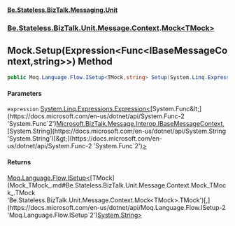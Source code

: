 #### [Be.Stateless.BizTalk.Messaging.Unit](README.md 'README')
### [Be.Stateless.BizTalk.Unit.Message.Context](Be.Stateless.BizTalk.Unit.Message.Context.md 'Be.Stateless.BizTalk.Unit.Message.Context').[Mock&lt;TMock&gt;](Mock_TMock_.md 'Be.Stateless.BizTalk.Unit.Message.Context.Mock<TMock>')

## Mock<TMock>.Setup(Expression<Func<IBaseMessageContext,string>>) Method

```csharp
public Moq.Language.Flow.ISetup<TMock,string> Setup(System.Linq.Expressions.Expression<System.Func<Microsoft.BizTalk.Message.Interop.IBaseMessageContext,string>> expression);
```
#### Parameters

<a name='Be.Stateless.BizTalk.Unit.Message.Context.Mock_TMock_.Setup(System.Linq.Expressions.Expression_System.Func_Microsoft.BizTalk.Message.Interop.IBaseMessageContext,string__).expression'></a>

`expression` [System.Linq.Expressions.Expression&lt;](https://docs.microsoft.com/en-us/dotnet/api/System.Linq.Expressions.Expression-1 'System.Linq.Expressions.Expression`1')[System.Func&lt;](https://docs.microsoft.com/en-us/dotnet/api/System.Func-2 'System.Func`2')[Microsoft.BizTalk.Message.Interop.IBaseMessageContext](https://docs.microsoft.com/en-us/dotnet/api/Microsoft.BizTalk.Message.Interop.IBaseMessageContext 'Microsoft.BizTalk.Message.Interop.IBaseMessageContext')[,](https://docs.microsoft.com/en-us/dotnet/api/System.Func-2 'System.Func`2')[System.String](https://docs.microsoft.com/en-us/dotnet/api/System.String 'System.String')[&gt;](https://docs.microsoft.com/en-us/dotnet/api/System.Func-2 'System.Func`2')[&gt;](https://docs.microsoft.com/en-us/dotnet/api/System.Linq.Expressions.Expression-1 'System.Linq.Expressions.Expression`1')

#### Returns
[Moq.Language.Flow.ISetup&lt;](https://docs.microsoft.com/en-us/dotnet/api/Moq.Language.Flow.ISetup-2 'Moq.Language.Flow.ISetup`2')[TMock](Mock_TMock_.md#Be.Stateless.BizTalk.Unit.Message.Context.Mock_TMock_.TMock 'Be.Stateless.BizTalk.Unit.Message.Context.Mock<TMock>.TMock')[,](https://docs.microsoft.com/en-us/dotnet/api/Moq.Language.Flow.ISetup-2 'Moq.Language.Flow.ISetup`2')[System.String](https://docs.microsoft.com/en-us/dotnet/api/System.String 'System.String')[&gt;](https://docs.microsoft.com/en-us/dotnet/api/Moq.Language.Flow.ISetup-2 'Moq.Language.Flow.ISetup`2')